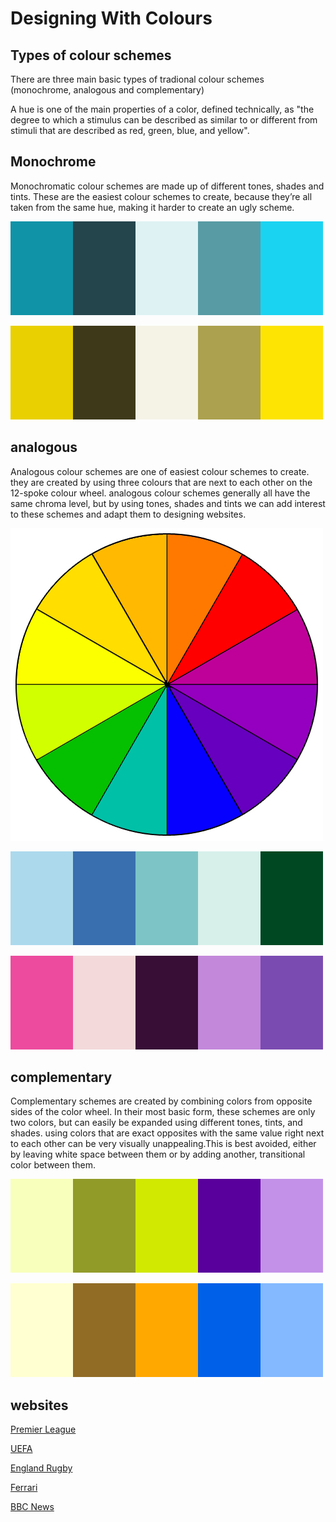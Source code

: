 # Designing With Colours

## Types of colour schemes

There are three main basic types of tradional colour schemes (monochrome, analogous and complementary)

A hue is one of the main properties of a color, defined technically, as "the degree to which a stimulus can be described as similar to or different from stimuli that are described as red, green, blue, and yellow".

## Monochrome
Monochromatic colour schemes are made up of different tones, shades and tints. These are the easiest colour schemes to create, because they’re all taken from the same hue, making it harder to create an ugly scheme.
 
 ![monochrome-blue](monochrome-blue.jpg "monochrome-blue")
 
 ![monochrome-gold](monochrome-gold.jpg "monochrome-gold")
 

## analogous

Analogous colour schemes are one of easiest colour schemes to create. they are created by using three colours that are next to each other on the 12-spoke colour wheel. analogous colour schemes generally all have the same chroma level, but by using tones, shades and tints we can add interest to these schemes and adapt them to designing websites.

 ![colorwheel](colorwheel.jpg "colorwheel")
 

 ![analogous-modified](analogous-modified.jpg "analogous-modified")
 
 ![analogous-modpink](analogous-modpink.jpg "analogous-modpink")

## complementary
Complementary schemes are created by combining colors from opposite sides of the color wheel. In their most basic form, these schemes are only two colors, but can easily be expanded using  different tones, tints, and shades.  using colors that are exact opposites with the same value right next to each other can be very visually unappealing.This is best avoided, either by leaving white space between them or by adding another, transitional color between them.

 ![comp-purplegreen](comp-purplegreen.jpg "comp-purplegreen")

 ![comp-orangeblue](comp-orangeblue.jpg "comp-orangeblue")
 
## websites

 [Premier League](https://www.premierleague.com/)
 
 [UEFA](http://www.uefa.com/)
 
 [England Rugby](http://www.englandrugby.com/#)
 
 [Ferrari](http://www.ferrari.com/en_gb/)
 
 [BBC News](http://www.bbc.co.uk/news)
